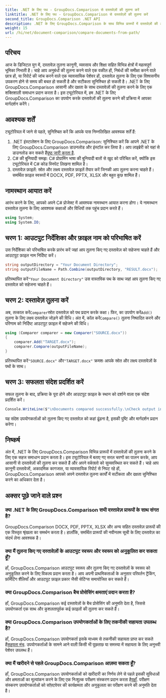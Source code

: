 ```yaml
---
title: .NET के लिए पथ - GroupDocs.Comparison से दस्तावेज़ों की तुलना करें
linktitle: .NET के लिए पथ - GroupDocs.Comparison से दस्तावेज़ों की तुलना करें
second_title: GroupDocs.Comparison .NET API
description: .NET के लिए GroupDocs.Comparison के साथ विभिन्न प्रारूपों में दस्तावेज़ों की आसानी से तुलना करें। समय बचाएं और कानूनी, शैक्षणिक और व्यावसायिक कार्यों में सटीकता सुनिश्चित करें।
weight: 15
url: /hi/net/document-comparison/compare-documents-from-path/
---
```

## परिचय
आज के डिजिटल युग में, दस्तावेज़ तुलना कानूनी, व्यवसाय और शिक्षा सहित विभिन्न क्षेत्रों में महत्वपूर्ण भूमिका निभाती है। चाहे आप अनुबंधों की तुलना करने वाले एक वकील हों, निबंधों की समीक्षा करने वाले छात्र हों, या रिपोर्ट की जांच करने वाले एक व्यावसायिक पेशेवर हों, दस्तावेज़ तुलना के लिए एक विश्वसनीय उपकरण होने से समय की बचत हो सकती है और सटीकता सुनिश्चित हो सकती है। .NET के लिए GroupDocs.Comparison आसानी और दक्षता के साथ दस्तावेज़ों की तुलना करने के लिए एक शक्तिशाली समाधान प्रदान करता है। इस ट्यूटोरियल में, हम .NET के लिए GroupDocs.Comparison का उपयोग करके दस्तावेज़ों की तुलना करने की प्रक्रिया में आपका मार्गदर्शन करेंगे।
## आवश्यक शर्तें
ट्यूटोरियल में जाने से पहले, सुनिश्चित करें कि आपके पास निम्नलिखित आवश्यक शर्तें हैं:
1. .NET इंस्टालेशन के लिए GroupDocs.Comparison: सुनिश्चित करें कि आपने .NET के लिए GroupDocs.Comparison डाउनलोड और इंस्टॉल कर लिया है। आप लाइब्रेरी को यहां से डाउनलोड कर सकते हैं[पृष्ठ जारी करता है](https://releases.groupdocs.com/comparison/net/).
2. C# की बुनियादी समझ: C# प्रोग्रामिंग भाषा की बुनियादी बातों से खुद को परिचित करें, क्योंकि इस ट्यूटोरियल में C# कोड स्निपेट लिखना शामिल है।
3. दस्तावेज़ फ़ाइलें: स्रोत और लक्ष्य दस्तावेज़ फ़ाइलें तैयार करें जिनकी आप तुलना करना चाहते हैं। समर्थित फ़ाइल स्वरूपों में DOCX, PDF, PPTX, XLSX और बहुत कुछ शामिल हैं।

## नामस्थान आयात करें
आरंभ करने के लिए, आपको अपने C# प्रोजेक्ट में आवश्यक नामस्थान आयात करना होगा। ये नामस्थान दस्तावेज़ तुलना के लिए आवश्यक कक्षाओं और विधियों तक पहुंच प्रदान करते हैं।
```csharp
using System;
using System.IO;
```
## चरण 1: आउटपुट निर्देशिका और फ़ाइल नाम को परिभाषित करें
उस निर्देशिका को परिभाषित करके प्रारंभ करें जहां आप तुलना किए गए दस्तावेज़ को सहेजना चाहते हैं और आउटपुट फ़ाइल नाम निर्दिष्ट करें।
```csharp
string outputDirectory = "Your Document Directory";
string outputFileName = Path.Combine(outputDirectory, "RESULT.docx");
```
 प्रतिस्थापित करें`"Your Document Directory"` उस वास्तविक पथ के साथ जहां आप तुलना किए गए दस्तावेज़ को सहेजना चाहते हैं।
## चरण 2: दस्तावेज़ तुलना करें
 अब, तत्काल करें`Comparer`स्रोत दस्तावेज़ को पथ प्रदान करके कक्षा। फिर, का उपयोग करें`Add()` तुलना के लिए लक्ष्य दस्तावेज़ जोड़ने की विधि। अंत में, कॉल करें`Compare()` तुलना निष्पादित करने और परिणाम को निर्दिष्ट आउटपुट फ़ाइल में सहेजने की विधि।
```csharp
using (Comparer comparer = new Comparer("SOURCE.docx"))
{
    comparer.Add("TARGET.docx");
    comparer.Compare(outputFileName);
}
```
 प्रतिस्थापित करें`"SOURCE.docx"` और`"TARGET.docx"` क्रमशः आपके स्रोत और लक्ष्य दस्तावेज़ों के पथों के साथ।
## चरण 3: सफलता संदेश प्रदर्शित करें
सफल तुलना के बाद, प्रक्रिया के पूरा होने और आउटपुट फ़ाइल के स्थान को दर्शाने वाला एक संदेश प्रदर्शित करें।
```csharp
Console.WriteLine($"\nDocuments compared successfully.\nCheck output in {outputDirectory}.");
```
यह संदेश उपयोगकर्ताओं को तुलना किए गए दस्तावेज़ को कहां ढूंढना है, इसकी पुष्टि और मार्गदर्शन प्रदान करेगा।

## निष्कर्ष
अंत में, .NET के लिए GroupDocs.Comparison विभिन्न प्रारूपों में दस्तावेज़ों की तुलना करने के लिए एक सहज समाधान प्रदान करता है। इस ट्यूटोरियल में बताए गए सरल चरणों का पालन करके, आप आसानी से दस्तावेज़ों की तुलना कर सकते हैं और अपने वर्कफ़्लो को सुव्यवस्थित कर सकते हैं। चाहे आप कानूनी दस्तावेजों, अकादमिक कागजात, या व्यावसायिक रिपोर्ट से निपट रहे हों, GroupDocs.Comparison आपको अपने दस्तावेज़ तुलना कार्यों में सटीकता और दक्षता सुनिश्चित करने का अधिकार देता है।
## अक्सर पूछे जाने वाले प्रश्न
### क्या .NET के लिए GroupDocs.Comparison सभी दस्तावेज़ प्रारूपों के साथ संगत है?
GroupDocs.Comparison DOCX, PDF, PPTX, XLSX और अन्य सहित दस्तावेज़ प्रारूपों की एक विस्तृत श्रृंखला का समर्थन करता है। हालाँकि, समर्थित प्रारूपों की नवीनतम सूची के लिए दस्तावेज़ का संदर्भ लेना आवश्यक है।
### क्या मैं तुलना किए गए दस्तावेज़ों के आउटपुट स्वरूप और स्वरूप को अनुकूलित कर सकता हूँ?
हाँ, GroupDocs.Comparison आउटपुट स्वरूप और तुलना किए गए दस्तावेज़ों के स्वरूप को अनुकूलित करने के लिए विकल्प प्रदान करता है। आप अपनी प्राथमिकताओं के अनुसार परिवर्तन ट्रैकिंग, फ़ॉर्मेटिंग शैलियाँ और आउटपुट फ़ाइल प्रकार जैसी सेटिंग्स समायोजित कर सकते हैं।
### क्या GroupDocs.Comparison बैच प्रोसेसिंग क्षमताएं प्रदान करता है?
हाँ, GroupDocs.Comparison कई दस्तावेज़ों के बैच प्रोसेसिंग की अनुमति देता है, जिससे उपयोगकर्ता एक साथ और कुशलतापूर्वक कई फ़ाइलों की तुलना कर सकते हैं।
### क्या GroupDocs.Comparison उपयोगकर्ताओं के लिए तकनीकी सहायता उपलब्ध है?
 हाँ, GroupDocs.Comparison उपयोगकर्ता इसके माध्यम से तकनीकी सहायता प्राप्त कर सकते हैं[सहयता मंच](https://forum.groupdocs.com/c/comparison/12). उपयोगकर्ताओं के सामने आने वाली किसी भी पूछताछ या समस्या में सहायता के लिए अनुभवी पेशेवर उपलब्ध हैं।
### क्या मैं खरीदने से पहले GroupDocs.Comparison आज़मा सकता हूँ?
 हाँ, GroupDocs.Comparison उपयोगकर्ताओं को खरीदारी का निर्णय लेने से पहले इसकी सुविधाओं और क्षमताओं का मूल्यांकन करने के लिए एक निःशुल्क परीक्षण संस्करण प्रदान करता है[यहाँ](https://releases.groupdocs.com/). परीक्षण संस्करण उपयोगकर्ताओं को सॉफ़्टवेयर की कार्यक्षमता और अनुकूलता का परीक्षण करने की अनुमति देता है।